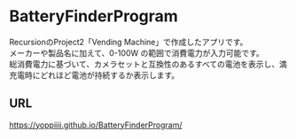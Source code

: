 # BatteryFinderProgram
RecursionのProject2「Vending Machine」で作成したアプリです。<br>
メーカーや製品名に加えて、0-100W の範囲で消費電力が入力可能です。<br>
総消費電力に基づいて、カメラセットと互換性のあるすべての電池を表示し、満充電時にどれほど電池が持続するか表示します。<br>

## URL
https://yoppiiii.github.io/BatteryFinderProgram/
